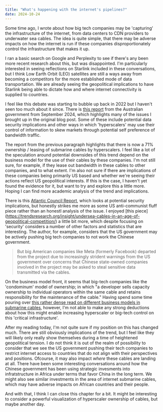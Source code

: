 ```yaml
---
title: "What's happening with the internet's pipelines?"
date: 2024-10-24
---
```


Some time ago, I wrote about how big tech companies may be 'capturing' the infrastructure of the internet, from data centers to CDN providers to underwater sea cables. The idea is quite simple, that there may be adverse impacts on how the internet is run if these companies disproportionately control the infrastructure that makes it up. 

I ran a basic search on Google and Perplexity to see if there's any been more recent research about this, but was disappointed. I'm particularly interested in seeing reflections on Starlink included in these conversations, but I think Low Earth Orbit (LEO) satellites are still a ways away from becoming a competitors for the more established mode of data transportation. We are already seeing the geopolitical implications to have Starlink being able to dictate how and where internet connectivity is supplied to countries. 

I feel like this debate was starting to bubble up back in 2022 but I haven't seen too much about it since. There is [this report](https://ad-aspi.s3.ap-southeast-2.amazonaws.com/2024-09/Connecting%20the%20Indo-Pacific%20-%20The%20future%20of%20subsea%20cables%20and%20opportunities%20for%20Australia_0.pdf?VersionId=.LcTT0ZYi0Nab6DeTCLgQ8M1a15m42nD) from the Australian government from September 2024, which highlights many of the issues I brought up in the original blog post. Some of these include potential data security implications and other ways in which 'hyperscalers' may use their control of information to skew markets through potential self preference of bandwidth traffic. 

The report from the previous paragraph highlights that there is now a 71% ownership / leasing of submarine cables by hyperscalers. I feel like a lot of the speculation around potential downsides of this trend depend on the business model for the use of their cables by these companies. I'm not still sure, for example, if they lease out bandwidth in these cables to other companies, and to what extent. I'm also not sure if there are implications of these companies being primarily US based and whether we're seeing their actions reflect US geopolitical interests. If this is the case, I haven't yet found the evidence for it, but want to try and explore this a little more. Hoping I can find more academic analysis of the trend and implications. 

There is this [Atlantic Council Report](https://www.atlanticcouncil.org/wp-content/uploads/2021/09/Cyber-defense-across-the-ocean-floor-The-geopolitics-of-submarine-cable-security.pdf), which looks at potential security implications, but honestly strikes me more as some US anti-communist fluff piece rather than an honestl analysis of the issue. I enjoyed [this piece] (https://trendsresearch.org/insight/undersea-cables-in-an-age-of-geopolitical-competition/) a little bit more, which despite focusing on 'security' considers a number of other factors and statistics that are interesting. The author, for example, considers that the US government may be actively pushing big tech companies to not work the Chinese government. 

> But big American companies like Meta (formerly Facebook) departed from the project due to increasingly strident warnings from the US government over concerns that Chinese state-owned companies involved in the project may be asked to steal sensitive data transmitted via the cables.

On the business model front, it seems that big-tech companies like the 'condominum' model of ownership; in which "a developer sells capacity ownership to individual operators within the same cable and retains responsibility for the maintenance of the cable." Having spend some time pouring over [this rather dense read on different business models in submarine cables](https://subtelforum.com/stf-mag-feature-the-business-and-finance-model-for-new-submarine-cable-networks/), however, I'm not able to make any strong deductions about how this might enable increasing hyperscaler or big-tech control on this 'critical infrastructure'. 

After my reading today, I'm not quite sure if my position on this has changed much. There are still obviously implications of the trend, but I feel like they will likely only really show themselves during a time of heightened geopolitical tension. I do not think it is out of the realm of possibility to consider that we see the US government pushing their tech companies to restrict internet access to countries that do not align with their perspectives and positions. Ofcourse, it may also impact *where* these cables are landing at all. There have been some interesting conversations around how the Chinese government has been using strategic invesments into infratstructure in Africa under terms that favor China in the long term. We might also see similar investments in the area of internet submarine cables, which may have adverse impacts on African countries and their people. 

And with that, I think I can close this chapter for a bit. It might be interesting to consider a powerful visualization of hyperscaler ownership of cables, but maybe another day. 



